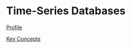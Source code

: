 # Time-Series Databases

[Profile](Time-Series%20Databases%20dd434ac69cc04d04a6a8b9d5eec6de3b/Profile%207a32669cb873425aa0708a4133dfe40d.md)

[Key Concepts](Time-Series%20Databases%20dd434ac69cc04d04a6a8b9d5eec6de3b/Key%20Concepts%201626476a10cd49f180e8f7c0e2b6d947.md)
